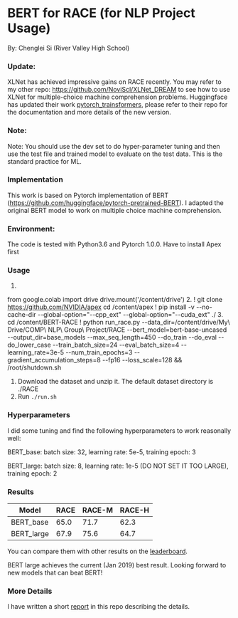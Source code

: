 # BERT for RACE (for NLP Project Usage)

By: Chenglei Si (River Valley High School)

### Update:
XLNet has achieved impressive gains on RACE recently. You may refer to my other repo: https://github.com/NoviScl/XLNet_DREAM to see how to use XLNet for multiple-choice machine comprehension problems. Huggingface has updated their work [pytorch_trainsformers](https://github.com/huggingface/pytorch-transformers), please refer to their repo for the documentation and more details of the new version. 

### Note:
Note: You should use the dev set to do hyper-parameter tuning and then use the test file and trained model to evaluate on the test data. This is the standard practice for ML.

### Implementation
This work is based on Pytorch implementation of BERT (https://github.com/huggingface/pytorch-pretrained-BERT). I adapted the original BERT model to work on multiple choice machine comprehension.

### Environment:
The code is tested with Python3.6 and Pytorch 1.0.0.
Have to install Apex first

### Usage
1. 
from google.colab import drive
drive.mount('/content/drive')
2. 
! git clone https://github.com/NVIDIA/apex
cd /content/apex
! pip install -v --no-cache-dir --global-option="--cpp_ext" --global-option="--cuda_ext" ./
3. 
cd /content/BERT-RACE
! python run_race.py --data_dir=/content/drive/My\ Drive/COMP\ NLP\ Group\ Project/RACE --bert_model=bert-base-uncased --output_dir=base_models --max_seq_length=450 --do_train --do_eval --do_lower_case --train_batch_size=24 --eval_batch_size=4 --learning_rate=3e-5 --num_train_epochs=3 --gradient_accumulation_steps=8 --fp16 --loss_scale=128 && /root/shutdown.sh

1. Download the dataset and unzip it. The default dataset directory is ./RACE
2. Run ```./run.sh```

### Hyperparameters
I did some tuning and find the following hyperparameters to work reasonally well:

BERT_base: batch size: 32, learning rate: 5e-5, training epoch: 3

BERT_large: batch size: 8, learning rate: 1e-5 (DO NOT SET IT TOO LARGE), training epoch: 2

### Results
Model | RACE | RACE-M | RACE-H 
--- | --- | --- | --- |
BERT_base | 65.0 | 71.7 | 62.3 
BERT_large | 67.9 | 75.6 | 64.7

You can compare them with other results on the [leaderboard](http://www.qizhexie.com/data/RACE_leaderboard).

BERT large achieves the current (Jan 2019) best result. Looking forward to new models that can beat BERT!

### More Details
I have written a short [report](./BERT_RACE.pdf) in this repo describing the details.




